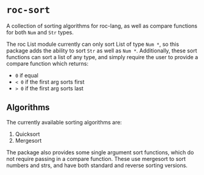 # `roc-sort`
A collection of sorting algorithms for roc-lang, as well as compare functions for both `Num` and `Str` types.

The roc List module currently can only sort List of type `Num *`, so this package adds the ability to sort `Str` as well as `Num *`. Additionally, these sort functions can sort a list of any type, and simply require the user to provide a compare function which returns:
- `0` if equal
- `< 0` if the first arg sorts first
- `> 0` if the first arg sorts last

## Algorithms
The currently available sorting algorithms are:
1) Quicksort
2) Mergesort

The package also provides some single argument sort functions, which do not require passing in a compare function. These use mergesort to sort numbers and strs, and have both standard and reverse sorting versions.
